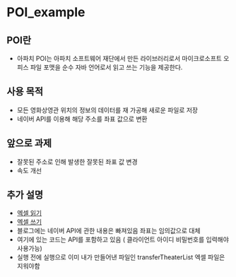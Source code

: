 # POI_example

## POI란
- 아파치 POI는 아파치 소프트웨어 재단에서 만든 라이브러리로서 마이크로소프트 오피스 파일 포맷을 순수 자바 언어로서 읽고 쓰는 기능을 제공한다. 

## 사용 목적
- 모든 영화상영관 위치의 정보의 데이터를 재 가공해 새로운 파일로 저장
- 네이버 API를 이용해 해당 주소를 좌표 값으로 변환

## 앞으로 과제
- 잘못된 주소로 인해 발생한 잘못된 좌표 값 변경
- 속도 개선

## 추가 설명
- [엑셀 읽기](http://nackwon.tistory.com/118?category=797299)
- [엑셀 쓰기](http://nackwon.tistory.com/119?category=797299)
- 블로그에는 네이버 API에 관한 내용은 빠져있음 좌표는 임의값으로 대체
- 여기에 있는 코드는 API를 포함하고 있음 ( 클라이언트 아이디 비밀번호를 입력해야 사용가능)
- 실행 전에 실행으로 이미 내가 만들어낸 파일인 transferTheaterList 엑셀 파일은 지워야함

